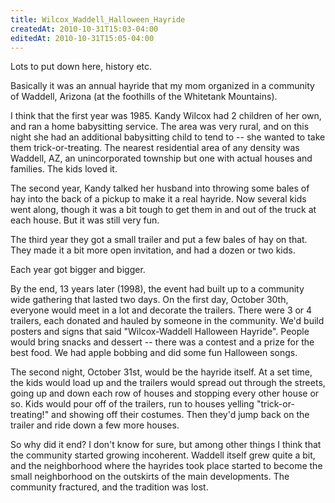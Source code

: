 ```yaml
---
title: Wilcox_Waddell_Halloween_Hayride
createdAt: 2010-10-31T15:03-04:00
editedAt: 2010-10-31T15:05-04:00
---
```


Lots to put down here, history etc.

Basically it was an annual hayride that my mom organized in a community of Waddell, Arizona (at the foothills of the Whitetank Mountains).

I think that the first year was 1985. Kandy Wilcox had 2 children of her own, and ran a home babysitting service. The area was very rural, and on this night she had an additional babysitting child to tend to -- she wanted to take them trick-or-treating. The nearest residential area of any density was Waddell, AZ, an unincorporated township but one with actual houses and families. The kids loved it.

The second year, Kandy talked her husband into throwing some bales of hay into the back of a pickup to make it a real hayride. Now several kids went along, though it was a bit tough to get them in and out of the truck at each house. But it was still very fun.

The third year they got a small trailer and put a few bales of hay on that. They made it a bit more open invitation, and had a dozen or two kids.

Each year got bigger and bigger.

By the end, 13 years later (1998), the event had built up to a community wide gathering that lasted two days. On the first day, October 30th, everyone would meet in a lot and decorate the trailers. There were 3 or 4 trailers, each donated and hauled by someone in the community. We'd build posters and signs that said "Wilcox-Waddell Halloween Hayride". People would bring snacks and dessert -- there was a contest and a prize for the best food. We had apple bobbing and did some fun Halloween songs.

The second night, October 31st, would be the hayride itself. At a set time, the kids would load up and the trailers would spread out through the streets, going up and down each row of houses and stopping every other house or so. Kids would pour off of the trailers, run to houses yelling "trick-or-treating!" and showing off their costumes. Then they'd jump back on the trailer and ride down a few more houses.

So why did it end? I don't know for sure, but among other things I think that the community started growing incoherent. Waddell itself grew quite a bit, and the neighborhood where the hayrides took place started to become the small neighborhood on the outskirts of the main developments. The community fractured, and the tradition was lost.

